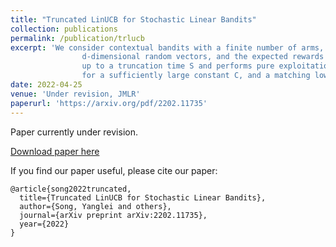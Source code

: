 ```yaml
---
title: "Truncated LinUCB for Stochastic Linear Bandits"
collection: publications
permalink: /publication/trlucb
excerpt: 'We consider contextual bandits with a finite number of arms, where the contexts are independent and identically distributed
                d-dimensional random vectors, and the expected rewards are linear in both the arm parameters and contexts. We propose a truncated version of LinUCB and termed "Tr-LinUCB", which follows LinUCB
                up to a truncation time S and performs pure exploitation afterwards. The Tr-LinUCB algorithm is shown to achieve O(dlog(T)) regret if S=Cdlog(T)
                for a sufficiently large constant C, and a matching lower bound is established, which shows the rate optimality of Tr-LinUCB in both d and T under a low dimensional regime.'
date: 2022-04-25
venue: 'Under revision, JMLR'
paperurl: 'https://arxiv.org/pdf/2202.11735'
---
```

Paper currently under revision.

[Download paper here](http://simonZhou86.github.io/files/TrLUCB.pdf)


If you find our paper useful, please cite our paper:

```{bibtex}
@article{song2022truncated,
  title={Truncated LinUCB for Stochastic Linear Bandits},
  author={Song, Yanglei and others},
  journal={arXiv preprint arXiv:2202.11735},
  year={2022}
}
```
